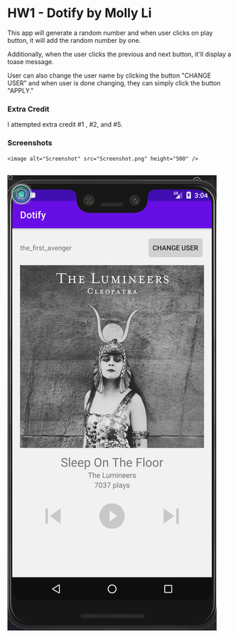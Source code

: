 # HW1 - Dotify by Molly Li

This app will generate a random number and when user clicks on play button, it will add the random number by one. 

Additionally, when the user clicks the previous and next button, it'll display a toase message.

User can also change the user name by clicking the button "CHANGE USER" and when user is done changing, they can simply click the button "APPLY."

### Extra Credit

I attempted extra credit #1 , #2, and #5.

### Screenshots

```
<image alt="Screenshot" src="Screenshot.png" height="500" />


```

![ScreenShot](Screenshot.png)





